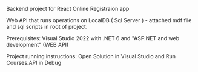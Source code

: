 Backend project for React Online Registraion app

Web API that runs operations on LocalDB ( Sql Server ) - attached mdf file and sql scripts in root of project.

Prerequisites: Visual Studio 2022 with .NET 6 and "ASP.NET and web development" (WEB API)

Project running instructions: Open Solution in Visual Studio and Run Courses.API in Debug
